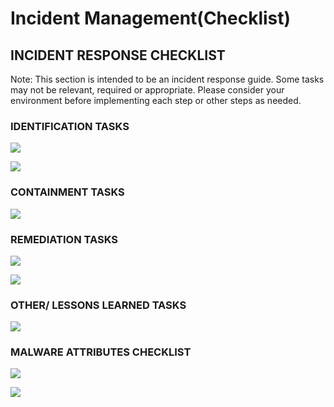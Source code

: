 # Incident Management\(Checklist\)

## INCIDENT RESPONSE CHECKLIST

Note: This section is intended to be an incident response guide. Some tasks may not be relevant, required or appropriate. Please consider your environment before implementing each step or other steps as needed.

### IDENTIFICATION TASKS

![](.gitbook/assets/1.PNG)

![](.gitbook/assets/2.PNG)

### CONTAINMENT TASKS

![](.gitbook/assets/3.PNG)

### REMEDIATION TASKS

![](.gitbook/assets/4.PNG)

![](.gitbook/assets/5.PNG)

### OTHER/ LESSONS LEARNED TASKS

![](.gitbook/assets/6.PNG)

### MALWARE ATTRIBUTES CHECKLIST

![](.gitbook/assets/7.PNG)

![](.gitbook/assets/8.PNG)


